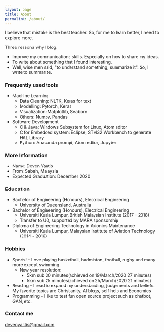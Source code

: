 ```yaml
---
layout: page
title: About
permalink: /about/
---
```


I believe that mistake is the best teacher. So, for me to learn better, I need to explore more.

Three reasons why I blog.
- Improve my communications skills. Especially on how to share my ideas.
- To write about something that I found interesting.
- Well, wise men said, "to understand something, summarize it". So, I write to summarize.

### Frequently used tools
- Machine Learning
  - Data Cleaning: NLTK, Keras for text
  - Modelling: Pytorch, Keras
  - Visualization: Matplotlib, Seaborn
  - Others: Numpy, Pandas
- Software Development
  - C & Java: Windows Subsystem for Linux, Atom editor
  - C for Embedded system: Eclipse, STM32 Workbench to generate HAL Library
  - Python: Anaconda prompt, Atom editor, Jupyter

### More Information

- Name: Deven Yantis
- From: Sabah, Malaysia
- Expected Graduation: December 2020

### Education
- Bachelor of Engineering (Honours), Electrical Engineering
  - University of Queensland, Australia
- Bachelor of Engineering (Honours), Electrical Engineering
  - Universiti Kuala Lumpur, British Malaysian Institute (2017 - 2018)
  - Transfer to UQ, supported by MARA sponsorship
- Diploma of Engineering Technology in Avionics Maintenance
  - Universiti Kuala Lumpur, Malaysian Institute of Aviation Technology (2014 - 2016)

### Hobbies
- Sports! -  Love playing basketball, badminton, football, rugby and many more except swimming.
  - New year resolution:
    - 5km sub 30 minutes(achieved on 19/March/2020 27 minutes)
    - 5km sub 25 minutes(achieved on 25/March/2020 21 minutes)
- Reading - I read to expand my understanding, judgements and beliefs. My favorite topics are Christianity, AI blogs, self help and Economics
- Programming - I like to test fun open source project such as chatbot, GAN, etc.

### Contact me

[devenyantis@gmail.com](mailto:devenyantis@gmail.com)
